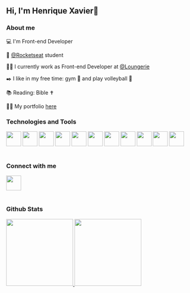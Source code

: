<h2 text-align: center;>Hi, I'm Henrique Xavier👋</h2>

### About me

💻 I'm Front-end Developer

🚀 <a href="https://www.rocketseat.com.br">@Rocketseat</a> student

👩‍💻 I currently work as Front-end Developer at <a href="https://www.linkedin.com/company/loungerie-intimates/">@Loungerie</a> 

✒️ I like in my free time: gym 💪 and play volleyball 🏐

📚 Reading: Bible ✝️

👨‍💻 My portfolio <a href="https://hnascx.dev">here</a>
<br>
<h3>Technologies and Tools</h3>
  <div><a href="https://react.dev/"><img src="https://cdn.jsdelivr.net/gh/devicons/devicon@latest/icons/react/react-original.svg" width="40px" height="40px" /></a>
  <a href="https://nextjs.org/"><img src="https://cdn.jsdelivr.net/gh/devicons/devicon@latest/icons/nextjs/nextjs-original.svg" width="40px" height="40px" /></a>
  <a href="https://nodejs.org/en"><img src="https://cdn.jsdelivr.net/gh/devicons/devicon@latest/icons/nodejs/nodejs-original-wordmark.svg" width="40px" height="40px" /></a>
  <a href="https://www.typescriptlang.org/"><img src="https://cdn.jsdelivr.net/gh/devicons/devicon@latest/icons/typescript/typescript-original.svg" width="40px" height="40px" /></a>
  <a href="https://developer.mozilla.org/en-US/docs/Web/JavaScript"><img src="https://cdn.jsdelivr.net/gh/devicons/devicon@latest/icons/javascript/javascript-original.svg" width="40px" height="40px" /></a>
  <a href="https://developer.mozilla.org/en-US/docs/Web/HTML"><img src="https://cdn.jsdelivr.net/gh/devicons/devicon@latest/icons/html5/html5-original.svg" width="40px" height="40px" /></a>
  <a href="https://developer.mozilla.org/en-US/docs/Web/CSS"><img src="https://cdn.jsdelivr.net/gh/devicons/devicon@latest/icons/css3/css3-original.svg" width="40px" height="40px" /></a>
  <a href="https://sass-lang.com/"><img src="https://cdn.jsdelivr.net/gh/devicons/devicon@latest/icons/sass/sass-original.svg" width="40px" height="40px" /></a>
  <a href="https://tailwindcss.com/"><img src="https://cdn.jsdelivr.net/gh/devicons/devicon@latest/icons/tailwindcss/tailwindcss-original.svg" width="40px" height="40px" /></a>
  <a href="https://www.cypress.io/"><img src="https://cdn.jsdelivr.net/gh/devicons/devicon@latest/icons/cypressio/cypressio-original.svg" width="40px" height="40px" /></a>
  <a href="https://www.figma.com/ui-design-tool/"><img src="https://cdn.jsdelivr.net/gh/devicons/devicon@latest/icons/figma/figma-original.svg" width="40px" height="40px" /></a></div>
  <br>
<h3>Connect with me</h3>
<div>
<a href="https://github.com/hnascx](https://www.linkedin.com/in/henrique-xavier-565aa114b">
<img width="40px" height="40px" src="https://cdn.jsdelivr.net/gh/devicons/devicon@latest/icons/linkedin/linkedin-original.svg" />
</a>
</div>
<br>
<h3>Github Stats</h3>
<div>
<a href="https://github.com/hnascx">
<img height="180em" src="https://github-readme-stats.vercel.app/api/top-langs/?username=hnascx&layout=compact&langs_count=7&theme=dark"/>
<img height="180em" src="https://github-readme-stats.vercel.app/api?username=hnascx&show_icons=true&theme=dark&include_all_commits=true&count_private=true"/>
</div>


          
          
